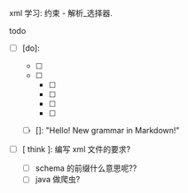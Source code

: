 xml 学习: 约束 - 解析_选择器.

todo

- [ ] [do]: 

  - [ ] [code]: 过一遍快速入门及各个对象常用方法.

  - [ ] [try]: 查阅后适当尝试其他方法

    - [ ] [最后]: Document-Element-其他方法

    - [ ] [次要]: Selector选择器的选择规则.

    - [ ] [次要]: Xpath选择器的语法规则.

    - [ ] [尝鲜]: 利用Jsoup获取网站上某某元素

  - [ ] []: 	"Hello! New grammar in Markdown!"

- [ ] [ think ]: 编写 xml 文件的要求? 

  - [ ] schema 的前缀什么意思呢??	
  - [ ] java 做爬虫?